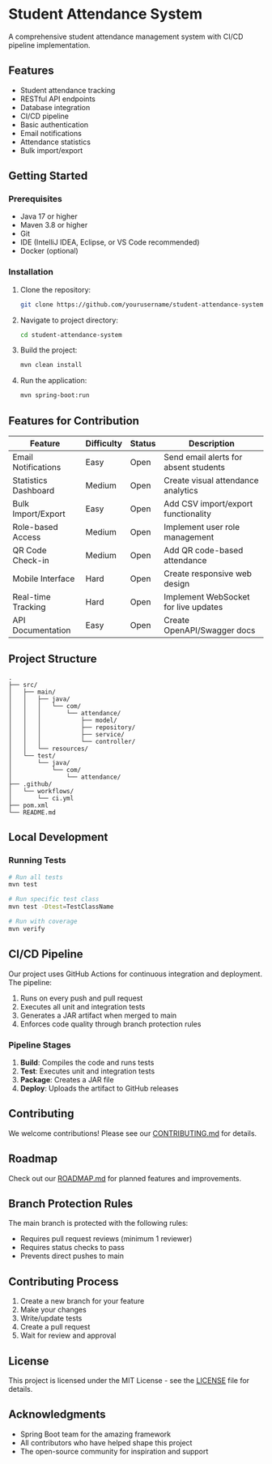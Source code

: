 # Student Attendance System

A comprehensive student attendance management system with CI/CD pipeline implementation.

## Features

- Student attendance tracking
- RESTful API endpoints
- Database integration
- CI/CD pipeline
- Basic authentication
- Email notifications
- Attendance statistics
- Bulk import/export

## Getting Started

### Prerequisites
- Java 17 or higher
- Maven 3.8 or higher
- Git
- IDE (IntelliJ IDEA, Eclipse, or VS Code recommended)
- Docker (optional)

### Installation

1. Clone the repository:
   ```bash
   git clone https://github.com/yourusername/student-attendance-system.git
   ```

2. Navigate to project directory:
   ```bash
   cd student-attendance-system
   ```

3. Build the project:
   ```bash
   mvn clean install
   ```

4. Run the application:
   ```bash
   mvn spring-boot:run
   ```

## Features for Contribution

| Feature | Difficulty | Status | Description |
|---------|------------|--------|-------------|
| Email Notifications | Easy | Open | Send email alerts for absent students |
| Statistics Dashboard | Medium | Open | Create visual attendance analytics |
| Bulk Import/Export | Easy | Open | Add CSV import/export functionality |
| Role-based Access | Medium | Open | Implement user role management |
| QR Code Check-in | Medium | Open | Add QR code-based attendance |
| Mobile Interface | Hard | Open | Create responsive web design |
| Real-time Tracking | Hard | Open | Implement WebSocket for live updates |
| API Documentation | Easy | Open | Create OpenAPI/Swagger docs |

## Project Structure

```
.
├── src/
│   ├── main/
│   │   ├── java/
│   │   │   └── com/
│   │   │       └── attendance/
│   │   │           ├── model/
│   │   │           ├── repository/
│   │   │           ├── service/
│   │   │           └── controller/
│   │   └── resources/
│   └── test/
│       └── java/
│           └── com/
│               └── attendance/
├── .github/
│   └── workflows/
│       └── ci.yml
├── pom.xml
└── README.md
```

## Local Development

### Running Tests

```bash
# Run all tests
mvn test

# Run specific test class
mvn test -Dtest=TestClassName

# Run with coverage
mvn verify
```

## CI/CD Pipeline

Our project uses GitHub Actions for continuous integration and deployment. The pipeline:

1. Runs on every push and pull request
2. Executes all unit and integration tests
3. Generates a JAR artifact when merged to main
4. Enforces code quality through branch protection rules

### Pipeline Stages

1. **Build**: Compiles the code and runs tests
2. **Test**: Executes unit and integration tests
3. **Package**: Creates a JAR file
4. **Deploy**: Uploads the artifact to GitHub releases

## Contributing

We welcome contributions! Please see our [CONTRIBUTING.md](CONTRIBUTING.md) for details.

## Roadmap

Check out our [ROADMAP.md](ROADMAP.md) for planned features and improvements.

## Branch Protection Rules

The main branch is protected with the following rules:
- Requires pull request reviews (minimum 1 reviewer)
- Requires status checks to pass
- Prevents direct pushes to main

## Contributing Process

1. Create a new branch for your feature
2. Make your changes
3. Write/update tests
4. Create a pull request
5. Wait for review and approval

## License

This project is licensed under the MIT License - see the [LICENSE](LICENSE) file for details.

## Acknowledgments

- Spring Boot team for the amazing framework
- All contributors who have helped shape this project
- The open-source community for inspiration and support 